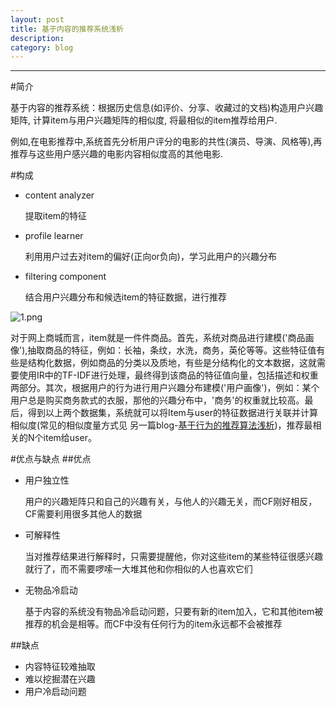 ```yaml
---
layout: post
title: 基于内容的推荐系统浅析
description: 
category: blog
---
```


---
#简介

基于内容的推荐系统：根据历史信息(如评价、分享、收藏过的文档)构造用户兴趣矩阵, 计算item与用户兴趣矩阵的相似度, 将最相似的item推荐给用户.

例如,在电影推荐中,系统首先分析用户评分的电影的共性(演员、导演、风格等),再推荐与这些用户感兴趣的电影内容相似度高的其他电影.

#构成
- content analyzer 

   提取item的特征
- profile learner

   利用用户过去对item的偏好(正向or负向)，学习此用户的兴趣分布
- filtering component

  结合用户兴趣分布和候选item的特征数据，进行推荐
  
![1.png](http://mazhiyuan.github.io/images/1.png "")

对于网上商城而言，item就是一件件商品。首先，系统对商品进行建模('商品画像'),抽取商品的特征，例如：长袖，条纹，水洗，商务，英伦等等。这些特征值有些是结构化数据，例如商品的分类以及质地，有些是分结构化的文本数据，这就需要使用IR中的TF-IDF进行处理，最终得到该商品的特征值向量，包括描述和权重两部分。其次，根据用户的行为进行用户兴趣分布建模('用户画像')，例如：某个用户总是购买商务款式的衣服，那他的兴趣分布中，'商务'的权重就比较高。最后，得到以上两个数据集，系统就可以将Item与user的特征数据进行关联并计算相似度(常见的相似度量方式见 另一篇blog-[基于行为的推荐算法浅析][myblog])，推荐最相关的N个item给user。

#优点与缺点
##优点
- 用户独立性

  用户的兴趣矩阵只和自己的兴趣有关，与他人的兴趣无关，而CF刚好相反，CF需要利用很多其他人的数据
- 可解释性

  当对推荐结果进行解释时，只需要提醒他，你对这些item的某些特征很感兴趣就行了，而不需要啰嗦一大堆其他和你相似的人也喜欢它们
- 无物品冷启动

  基于内容的系统没有物品冷启动问题，只要有新的item加入，它和其他item被推荐的机会是相等。而CF中没有任何行为的item永远都不会被推荐

##缺点
- 内容特征较难抽取
- 难以挖掘潜在兴趣
- 用户冷启动问题


[myblog]: http://mazhiyuan.github.io/cf/  "基于行为的推荐算法浅析" 